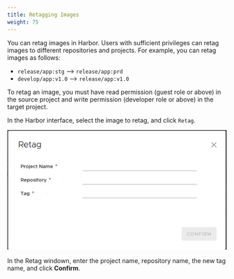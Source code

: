 ```yaml
---
title: Retagging Images
weight: 75
---
```


You can retag images in Harbor. Users with sufficient privileges can retag images to different repositories and projects. For example, you can retag images as follows:

- `release/app:stg`  -->  `release/app:prd`
- `develop/app:v1.0` --> `release/app:v1.0`

To retag an image, you must have read permission (guest role or above) in the source project and write permission (developer role or above) in the target project.

In the Harbor interface, select the image to retag, and click `Retag`.

![retag image](../img/retag-image.png)

In the Retag windown, enter the project name, repository name, the new tag name, and click **Confirm**. 
